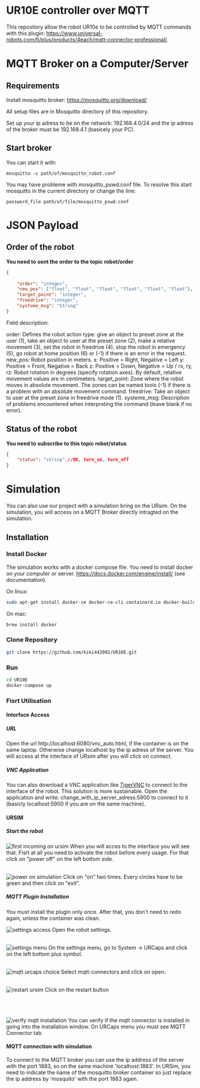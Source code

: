 # UR10E controller over MQTT
This repository allow the robot UR10e to be controlled by MQTT commands with this plugin:  https://www.universal-robots.com/fi/plus/products/4each/mqtt-connector-professional/.

# MQTT Broker on a Computer/Server
## Requirements
Install mosquitto broker: https://mosquitto.org/download/  

All setup files are in Mosquitto directory of this repository.

Set up your ip adress to be on the network: 192.168.4.0/24 and the ip adress of the broker must be 192.168.4.1 (basicely your PC).

## Start broker
You can start it with:

```
mosquitto -c path/of/mosquitto_robot.conf
```

You may have probleme with mosquitto_pswd.conf file. To resolve this start mosquitto in the current directory or change the line:
```
password_file path/of/file/mosquitto_pswd.conf
``` 

# JSON Payload

## Order of the robot
**You need to sent the order to the topic robot/order**
```json
{
     
    "order": "integer", 
    "new_pos": ["float", "float", "float", "float", "float", "float"],
    "target_point": "integer",
    "freedrive": "integer",
    "systeme_msg": "String"
}
```
Field description:


order: Defines the robot action type: give an object to preset zone at the user (1), take an object to user at the preset zone (2), make a relative movement (3), set the robot in freedrive (4), stop the robot in emergency (5), go robot at home position (6) or (-1) if there is an error in the request.
new_pos: Robot position in meters. x: Positive = Right, Negative = Left y: Positive = Front, Negative = Back z: Positive = Down, Negative = Up / rx, ry, rz: Robot rotation in degrees (specify rotation axes). By default, relative movement values are in centimeters.
target_point: Zone where the robot moves in absolute movement. The zones can be named tools (-1) if there is a problem with an absolute movement command.
freedrive: Take an object to user at the preset zone in freedrive mode (1).
systeme_msg: Description of problems encountered when interpreting the command (leave blank if no error).

## Status of the robot
**You need to subscribe to this topic robot/status**

```json
{
    "status": "string" //OK, turn_on, turn_off
}
```

# Simulation
You can also use our project with a simulation bring on the URsim. On the simulation, you will access on a MQTT Broker directly intragted on the simulation. 

## Installation

### Install Docker
The simulation works with a docker compose file. You need to install docker on your computer or server. 
https://docs.docker.com/engine/install/ (see documentation).

On linux:
```bash
sudo apt-get install docker-ce docker-ce-cli containerd.io docker-buildx-plugin docker-compose-plugin
```

On mac:

```bash
brew install docker
```

### Clone Repository
```bash
git clone https://github.com/kiki442002/UR10E.git
```

### Run
```bash
cd UR10E
docker-compose up
```

### Fisrt Utilisation
#### Interface Access
##### URL
Open the url http://localhost:6080/vnc_auto.html, if the container is on the same laptop. Otherwise change localhost by the ip adress of the server. 
You will access at the interface of URsim after you will click on connect.

##### VNC Application
You can also download a VNC application like [TigerVNC](https://tigervnc.org/) to connect to the interface of the robot. This solution is more sustainable. Open the application and write: change_with_ip_server_adress:5900 to connect to it (basicly localhost:5900 if you are on the same machine). 

#### URSIM

##### Start the robot
![first incoming on ursim](asset/ursim_interface.png)
When you will acces to the interface you will see that. Fisrt at all you need to activate the robot before every usage. For that click on "power off" on the left bottom side. <br><br>

![power on simulation](asset/power_on.png)
Click on "on" two times. Every circles have to be green and then click on "exit".


##### MQTT Plugin Installation
You must install the plugin only once. After that, you don't need to redo again, unless the container was clean.

![settings access](asset/settings.png)
Open the robot settings. <br><br>

![settings menu](asset/settingq_menu.png)
On the settings menu, go to System -> URCaps and click on the left bottom plus symbol. <br><br>

![mqtt urcaps choice](asset/mqqt_urcpas_install.png)
Select mqtt-connectors and click on open. <br><br>

![restart ursim](asset/restart.png)
Click on the restart button <br><br><br><br>

![verify mqtt installation](asset/mqtt_verify_install.png)
You can verify if the mqtt connector is installed in going into the installation window. On URCaps menu you must see MQTT Connector tab. 

#### MQTT connection with simulation
To connect to the MQTT broker you can use the ip address of the server with the port 1883, so on the same machine 'localhost:1883'. 
In URSim, you need to indicate the name of the mosquitto broker container so just replace the ip address by 'mosquito' with the port 1883 again.
